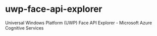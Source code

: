 # uwp-face-api-explorer
Universal Windows Platform (UWP) Face API Explorer - Microsoft Azure Cognitive Services
